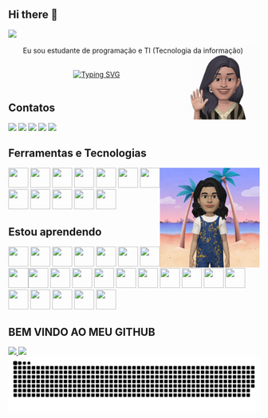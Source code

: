 ## Hi there 👋 

  <img src="https://super.abril.com.br/wp-content/uploads/2016/09/super_imggato_digitando_0.gif" width="350">
  <p align="center">Eu sou estudante de programação e TI (Tecnologia da informação)
<img align="center" alt="" src="./src/header-gif.gif">
  <br>
<img align="right" width="150px" style="margin-top:-20px" src="https://github.com/MeirejaneChaves605/MeirejaneChaves605/blob/main/foto/IMG-20250821-WA0009.jpg?raw=true.png">
</br>
<div dsplay="inline-block">  
<div align="center">
  <a href="https://git.io/typing-svg">
    <img src="https://readme-typing-svg.demolab.com?font=Fira+Code&weight=500&size=22&pause=1000&color=FF00F6&center=true&vCenter=true&random=false&width=524&lines=%E2%8A%B9+Welcome+to+my+profile!+%CB%99%E1%B5%95%CB%99+%E2%8A%B9+" alt="Typing SVG">
  </a>
</div>

<img align="center" alt="" src="./src/header-gif.gif">

<img align="center" alt="" src="./src/header-gif.gif">

## Contatos

<div>
<a href="https://www.youtube.com/@meirejanefigueredo?si=IVMsg0EhuLFFCDfY" target="_blank"><img src="https://img.shields.io/badge/YouTube-FF0000?style=for-the-badge&logo=youtube&logoColor=white" target="_blank"></a>
<a href="https://instagram.com/meirejane_c?igsh=Z2M4dzV0dmI5czE4" target="_blank"><img src="https://img.shields.io/badge/-Instagram-%23E4405F?style=for-the-badge&logo=instagram&logoColor=white" target="_blank"></a>
<a href="https://www.linkedin.com/in/"meirejane-chaves-bb917b380?utm_source=share&utm_campaign=share_via&utm_content=profile&utm_medium=android_app target="_blank"><img src="https://img.shields.io/badge/-LinkedIn-%230077B5?style=for-the-badge&logo=linkedin&logoColor=white" target="_blank"></a> 
<a href="https://www.twitch.tv/seu-usuário-aqui" target="_blank"><img src="https://img.shields.io/badge/Twitch-9146FF?style=for-the-badge&logo=twitch&logoColor=white" target="_blank"></a>
<a href = "mailto:contato@seu-usuário-aqui"><img src="https://img.shields.io/badge/Gmail-D14836?style=for-the-badge&logo=gmail&logoColor=white" target="_blank"></a>
</div>

## Ferramentas e Tecnologias
<img width="200px" align="right" src="https://github.com/MeirejaneChaves605/MeirejaneChaves605/blob/main/imagem/AvatarStickers_20250821_151734_0.png?raw=true.png">
<img src="https://cdn.jsdelivr.net/gh/devicons/devicon/icons/git/git-original.svg" width="40" height="40"/> <img src="https://cdn.jsdelivr.net/gh/devicons/devicon@latest/icons/python/python-original-wordmark.svg" width="40" height="40" /> <img src="https://cdn.jsdelivr.net/gh/devicons/devicon@latest/icons/html5/html5-original-wordmark.svg" width="40" height="40" /> <img src="https://cdn.jsdelivr.net/gh/devicons/devicon@latest/icons/css3/css3-original-wordmark.svg" width="40" height="40" /> <img src="https://cdn.jsdelivr.net/gh/devicons/devicon@latest/icons/javascript/javascript-original.svg" width="40" height="40" /> <img src="https://cdn.jsdelivr.net/gh/devicons/devicon@latest/icons/cplusplus/cplusplus-original.svg" width="40" height="40" /> <img src="https://cdn.jsdelivr.net/gh/devicons/devicon@latest/icons/github/github-original-wordmark.svg" width="40" height="40" /> <img src="https://cdn.jsdelivr.net/gh/devicons/devicon@latest/icons/gitlab/gitlab-original-wordmark.svg" width="40" height="40" />  <img src="https://cdn.jsdelivr.net/gh/devicons/devicon@latest/icons/postgresql/postgresql-original-wordmark.svg" width="40" height="40" /> <img src="https://cdn.jsdelivr.net/gh/devicons/devicon@latest/icons/netbeans/netbeans-original.svg" width="40" height="40" /> <img src="https://cdn.jsdelivr.net/gh/devicons/devicon@latest/icons/eclipse/eclipse-original.svg" width="40" height="40" /> <img src="https://cdn.jsdelivr.net/gh/devicons/devicon@latest/icons/typescript/typescript-original.svg" width="40" height="40" />
                                    
                                                
## Estou aprendendo

<img src="https://cdn.jsdelivr.net/gh/devicons/devicon/icons/java/java-original.svg" width="40" height="40"/> <img src="https://cdn.jsdelivr.net/gh/devicons/devicon/icons/linux/linux-original.svg" width="40" height="40"/> <img src="https://cdn.jsdelivr.net/gh/devicons/devicon@latest/icons/json/json-original.svg" width="40" height="40" /> <img src="https://cdn.jsdelivr.net/gh/devicons/devicon@latest/icons/react/react-original.svg" width="40" height="40"  /> <img src="https://cdn.jsdelivr.net/gh/devicons/devicon@latest/icons/reactnative/reactnative-original.svg" width="40" height="40"  /> <img src="https://cdn.jsdelivr.net/gh/devicons/devicon@latest/icons/csharp/csharp-original.svg" width="40" height="40"  /> <img src="https://cdn.jsdelivr.net/gh/devicons/devicon@latest/icons/kotlin/kotlin-plain-wordmark.svg" width="40" height="40" /><img src="https://cdn.jsdelivr.net/gh/devicons/devicon@latest/icons/angularjs/angularjs-original.svg" width="40" height="40" /><img src="https://cdn.jsdelivr.net/gh/devicons/devicon@latest/icons/vuejs/vuejs-original-wordmark.svg" width="40" height="40" /> <img src="https://cdn.jsdelivr.net/gh/devicons/devicon@latest/icons/arduino/arduino-plain-wordmark.svg" width="40" height="40" /> <img src="https://cdn.jsdelivr.net/gh/devicons/devicon@latest/icons/postman/postman-original-wordmark.svg" width="40" height="40" /> <img src="https://cdn.jsdelivr.net/gh/devicons/devicon@latest/icons/php/php-original.svg" width="40" height="40" /> <img src="https://cdn.jsdelivr.net/gh/devicons/devicon@latest/icons/photoshop/photoshop-original.svg" width="40" height="40" /> <img src="https://cdn.jsdelivr.net/gh/devicons/devicon@latest/icons/mysql/mysql-original-wordmark.svg" width="40" height="40" />  <img src="https://cdn.jsdelivr.net/gh/devicons/devicon@latest/icons/docker/docker-original-wordmark.svg" width="40" height="40" />  <img src="https://cdn.jsdelivr.net/gh/devicons/devicon@latest/icons/mongodb/mongodb-original-wordmark.svg" width="40" height="40" /> <img src="https://cdn.jsdelivr.net/gh/devicons/devicon@latest/icons/sqldeveloper/sqldeveloper-original.svg" width="40" height="40" /> <img src="https://cdn.jsdelivr.net/gh/devicons/devicon@latest/icons/postman/postman-plain.svg" width="40" height="40"/> <img src="https://cdn.jsdelivr.net/gh/devicons/devicon@latest/icons/kubernetes/kubernetes-original-wordmark.svg" width="40" height="40" />  <img src="https://cdn.jsdelivr.net/gh/devicons/devicon@latest/icons/yaml/yaml-original.svg" width="40" height="40" /> <img src="https://cdn.jsdelivr.net/gh/devicons/devicon@latest/icons/xml/xml-original.svg" width="40" height="40" /> <img src="https://cdn.jsdelivr.net/gh/devicons/devicon@latest/icons/apache/apache-original.svg" width="40" height="40" /> <img src="https://cdn.jsdelivr.net/gh/devicons/devicon@latest/icons/yarn/yarn-line.svg"  width="40" height="40" />
                                     
## BEM VINDO AO MEU GITHUB
<div>
<a href="https://github.com/MeirejaneChaves605">
<img height="180em" src="https://github-readme-stats.vercel.app/api/top-langs/?username=MeirejaneChaves605&layout=compact&langs_count=7&theme=dracula"/>
<img height="180em" src="https://github-readme-stats.vercel.app/api?username=MeirejaneChaves605&show_icons=true&theme=dracula&include_all_commits=true&count_private=true"/>
</div>

<picture align="center">
  <source media="(prefers-color-scheme: dark)" srcset="https://raw.githubusercontent.com/mari4souza/mari4souza/output/github-contribution-grid-snake-dark.svg">
  <source media="(prefers-color-scheme: light)" srcset="https://raw.githubusercontent.com/mari4souza/mari4souza/output/github-contribution-grid-snake-dark.svg">
  <img align="center" alt="github contribution grid snake animation" src="https://raw.githubusercontent.com/mari4souza/mari4souza/output/github-contribution-grid-snake.svg">
</picture>




